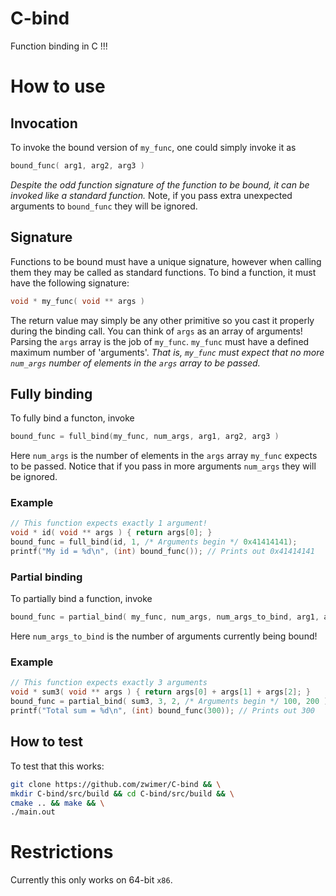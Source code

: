 # C-bind
Function binding in C !!!

# How to use

## Invocation
To invoke the bound version of `my_func`, one could simply invoke it as 
```C
bound_func( arg1, arg2, arg3 )
```
*Despite the odd function signature of the function to be bound, it can be invoked like a standard function.*
Note, if you pass extra unexpected arguments to `bound_func` they will be ignored.

## Signature
Functions to be bound must have a unique signature, however when calling them they may be called as standard functions.
To bind a function, it must have the following signature:
```C
void * my_func( void ** args )
```
The return value may simply be any other primitive so you cast it properly during the binding call.
You can think of `args` as an array of arguments!
Parsing the `args` array is the job of `my_func`. `my_func` must have a defined maximum number of 'arguments'. 
*That is, `my_func` must expect that no more `num_args` number of elements in the `args` array to be passed.*

## Fully binding
To fully bind a functon, invoke
```C
bound_func = full_bind(my_func, num_args, arg1, arg2, arg3 )
```
Here `num_args` is the number of elements in the `args` array `my_func` expects to be passed. Notice that if you pass in more arguments `num_args` they will be ignored.

### Example
```C
// This function expects exactly 1 argument!
void * id( void ** args ) { return args[0]; }
bound_func = full_bind(id, 1, /* Arguments begin */ 0x41414141);
printf("My id = %d\n", (int) bound_func());	// Prints out 0x41414141
```

### Partial binding
To partially bind a function, invoke
```C
bound_func = partial_bind( my_func, num_args, num_args_to_bind, arg1, arg2);
```
Here `num_args_to_bind` is the number of arguments currently being bound!

### Example
```C
// This function expects exactly 3 arguments
void * sum3( void ** args ) { return args[0] + args[1] + args[2]; }
bound_func = partial_bind( sum3, 3, 2, /* Arguments begin */ 100, 200 );
printf("Total sum = %d\n", (int) bound_func(300)); // Prints out 300
```

## How to test
To test that this works:
```bash
git clone https://github.com/zwimer/C-bind && \
mkdir C-bind/src/build && cd C-bind/src/build && \
cmake .. && make && \
./main.out
```

# Restrictions
Currently this only works on 64-bit `x86`.
